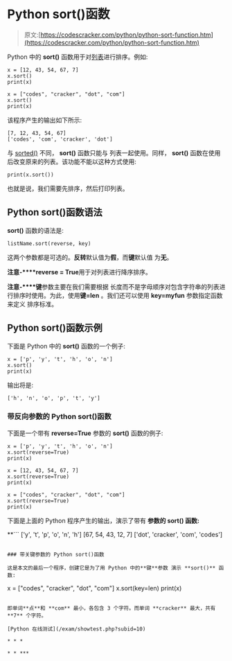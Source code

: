 # Python sort()函数

> 原文:[https://codescracker.com/python/python-sort-function.htm](https://codescracker.com/python/python-sort-function.htm)

Python 中的 **sort()** 函数用于对[列表](/python/python-lists.htm)进行排序。例如:

```
x = [12, 43, 54, 67, 7]
x.sort()
print(x)

x = ["codes", "cracker", "dot", "com"]
x.sort()
print(x)
```

该程序产生的输出如下所示:

```
[7, 12, 43, 54, 67]
['codes', 'com', 'cracker', 'dot']
```

与 [sorted()](/python/python-sorted-function.htm) 不同， **sort()** 函数只能与 列表一起使用。同样， **sort()** 函数在使用后改变原来的列表。该功能不能以这种方式使用:

```
print(x.sort())
```

也就是说，我们需要先排序，然后打印列表。

## Python sort()函数语法

**sort()** 函数的语法是:

```
listName.sort(reverse, key)
```

这两个参数都是可选的。**反转**默认值为**假**，而**键**默认值 为**无**。

**注意-****reverse = True**用于对列表进行降序排序。

**注意-****键**参数主要在我们需要根据 长度而不是字母顺序对包含字符串的列表进行排序时使用。为此，使用**键=len** 。我们还可以使用 **key=myfun** 参数指定函数来定义 排序标准。

## Python sort()函数示例

下面是 Python 中的 **sort()** 函数的一个例子:

```
x = ['p', 'y', 't', 'h', 'o', 'n']
x.sort()
print(x)
```

输出将是:

```
['h', 'n', 'o', 'p', 't', 'y']
```

### 带反向参数的 Python sort()函数

下面是一个带有 **reverse=True** 参数的 **sort()** 函数的例子:

```
x = ['p', 'y', 't', 'h', 'o', 'n']
x.sort(reverse=True)
print(x)

x = [12, 43, 54, 67, 7]
x.sort(reverse=True)
print(x)

x = ["codes", "cracker", "dot", "com"]
x.sort(reverse=True)
print(x)
```

下面是上面的 Python 程序产生的输出，演示了带有 **参数的 **sort()** 函数:**

 **```
['y', 't', 'p', 'o', 'n', 'h']
[67, 54, 43, 12, 7]
['dot', 'cracker', 'com', 'codes']
```

### 带关键参数的 Python sort()函数

这是本文的最后一个程序，创建它是为了用 Python 中的**键**参数 演示 **sort()** 函数:

```
x = ["codes", "cracker", "dot", "com"]
x.sort(key=len)
print(x)
```

即单词**点**和 **com** 最小，各包含 3 个字符。而单词 **cracker** 最大，共有 **7** 个字符。

[Python 在线测试](/exam/showtest.php?subid=10)

* * *

* * ***